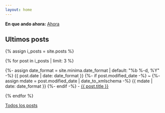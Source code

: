 ```yaml
---
layout: home
---
```

<link rel="shortcut icon" type="image/x-icon" href="/favicon.ico">
<a rel="me" href="https://mstdn.mx/@jpz"></a>

**En que ando ahora:** [Ahora](/now.html)

## Ultimos posts

{% assign i_posts = site.posts %}

{% for post in i_posts | limit: 3 %}
  <p>{%- assign date_format = site.minima.date_format | default: "%b %-d, %Y" -%}
    <time class="dt-published" datetime="{{ post.date | date_to_xmlschema }}" itemprop="datePublished">
      {{ post.date | date: date_format }}
    </time>
    {%- if post.modified_date -%}
      ~ 
      {%- assign mdate = post.modified_date | date_to_xmlschema -%}
      <time class="dt-modified" datetime="{{ mdate }}" itemprop="dateModified">
        {{ mdate | date: date_format }}
      </time>
    {%- endif -%} - <a href=".{{ post.url }}">{{ post.title }}</a></p> 
{% endfor %}

<a href="/blog.html">Todos los posts</a>